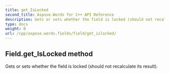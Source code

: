 ```yaml
---
title: get_IsLocked
second_title: Aspose.Words for C++ API Reference
description: Gets or sets whether the field is locked (should not recalculate its result). 
type: docs
weight: 0
url: /cpp/aspose.words.fields/field/get_islocked/
---
```

## Field.get_IsLocked method


Gets or sets whether the field is locked (should not recalculate its result).

